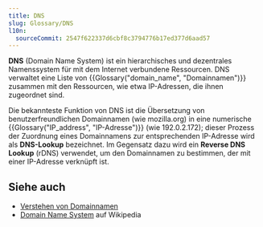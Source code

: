 ```yaml
---
title: DNS
slug: Glossary/DNS
l10n:
  sourceCommit: 2547f622337d6cbf8c3794776b17ed377d6aad57
---
```


**DNS** (Domain Name System) ist ein hierarchisches und dezentrales Namenssystem für mit dem Internet verbundene Ressourcen. DNS verwaltet eine Liste von {{Glossary("domain_name", "Domainnamen")}} zusammen mit den Ressourcen, wie etwa IP-Adressen, die ihnen zugeordnet sind.

Die bekannteste Funktion von DNS ist die Übersetzung von benutzerfreundlichen Domainnamen (wie mozilla.org) in eine numerische {{Glossary("IP_address", "IP-Adresse")}} (wie 192.0.2.172); dieser Prozess der Zuordnung eines Domainnamens zur entsprechenden IP-Adresse wird als **DNS-Lookup** bezeichnet. Im Gegensatz dazu wird ein **Reverse DNS Lookup** (rDNS) verwendet, um den Domainnamen zu bestimmen, der mit einer IP-Adresse verknüpft ist.

## Siehe auch

- [Verstehen von Domainnamen](/de/docs/Learn_web_development/Howto/Web_mechanics/What_is_a_domain_name)
- [Domain Name System](https://en.wikipedia.org/wiki/Domain_Name_System) auf Wikipedia
